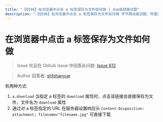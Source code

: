 ```yaml
---
title: "【Q596】在浏览器中点击 a 标签保存为文件如何做 | dom高频面试题"
description: "【Q596】在浏览器中点击 a 标签保存为文件如何做 字节跳动面试题、阿里腾讯面试题、美团小米面试题。"
---
```


# 在浏览器中点击 a 标签保存为文件如何做

> Issue
> 欢迎在 Gtihub Issue 中回答此问题: [Issue 612](https://github.com/shfshanyue/Daily-Question/issues/612)

> Author
> 回答者: [shfshanyue](https://github.com/shfshanyue)

有两种方式:

1. `a.download` 当指定 a 标签的 `download` 属性时，点击该链接会直接保存为文件，文件名为 `download` 属性
1. 通过对 a 标签指定的 URL 在服务器设置响应头 `Content-Disposition: attachment; filename="filename.jpg"` 可直接下载
